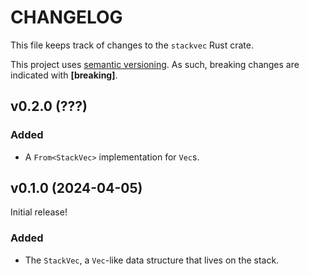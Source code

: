 # CHANGELOG
This file keeps track of changes to the `stackvec` Rust crate.

This project uses [semantic versioning](https://semver.org). As such, breaking changes are indicated with **\[breaking\]**.


## v0.2.0 (???)
### Added 
- A `From<StackVec>` implementation for `Vec`s.


## v0.1.0 (2024-04-05)
Initial release!

### Added
- The `StackVec`, a `Vec`-like data structure that lives on the stack.
